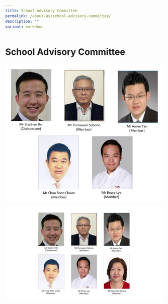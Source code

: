 ```yaml
---
title: School Advisory Committee
permalink: /about-us/school-advisory-committee/
description: ""
variant: markdown
---
```

# **School Advisory Committee**

![](/images/SAC_27May2022.jpg)

![](/images/SAC_26Jun2024.jpg)